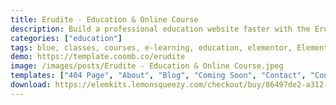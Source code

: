 ```yaml
---
title: Erudite - Education & Online Course
description: Build a professional education website faster with the Erudite template kit. The template is designed to be very flexible making color editing easier than before. Filled with masked background, the illustration is preserved when changing the color.
categories: ["education"]
tags: blue, classes, courses, e-learning, education, elementor, Elementor Pro, modern, Online Learning, school, template kit, wordpress
demo: https://template.coomb.co/erudite
image: /images/posts/Erudite - Education & Online Course.jpeg
templates: ["404 Page", "About", "Blog", "Coming Soon", "Contact", "Courses", "Faq", "Footer", "Global", "Header", "Homepage", "Pricing", "Single Post", "Teachers"]
download: https://elemkits.lemonsqueezy.com/checkout/buy/86497de2-a312-44f3-9f03-f6247b41a6bd
---
```

